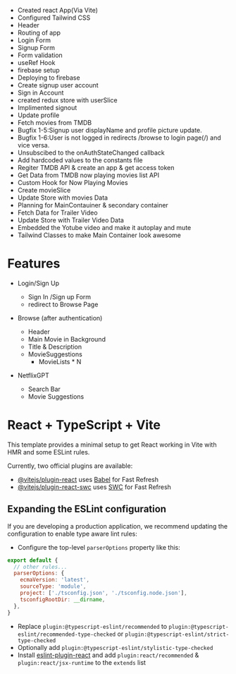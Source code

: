 - Created react App(Via Vite)
- Configured Tailwind CSS
- Header
- Routing of app
- Login Form
- Signup Form
- Form validation
- useRef Hook
- firebase setup
- Deploying to firebase
- Create signup user account
- Sign in Account
- created redux store with userSlice
- Implimented signout
- Update profile
- Fetch movies from TMDB
- Bugfix 1-5:Signup user displayName and profile picture update.
- Bugfix 1-6:User is not logged in redirects /browse to login page(/) and vice versa.
- Unsubscibed to the onAuthStateChanged callback
- Add hardcoded values to the constants file
- Regiter TMDB API & create an app & get access token
- Get Data from TMDB now playing movies list API  
- Custom Hook for Now Playing Movies
- Create movieSlice
- Update Store with movies Data
- Planning for MainContauiner & secondary container
- Fetch Data for Trailer Video
- Update Store with Trailer Video Data
- Embedded the Yotube video and make it autoplay and mute
- Tailwind Classes to make Main Container look awesome


# Features
- Login/Sign Up
  - Sign In /Sign up Form
  - redirect to Browse Page
- Browse (after authentication)
  - Header
  - Main Movie in Background
  - Title & Description
  - MovieSuggestions
    - MovieLists * N

- NetflixGPT
  - Search Bar
  - Movie Suggestions




# React + TypeScript + Vite

This template provides a minimal setup to get React working in Vite with HMR and some ESLint rules.

Currently, two official plugins are available:

- [@vitejs/plugin-react](https://github.com/vitejs/vite-plugin-react/blob/main/packages/plugin-react/README.md) uses [Babel](https://babeljs.io/) for Fast Refresh
- [@vitejs/plugin-react-swc](https://github.com/vitejs/vite-plugin-react-swc) uses [SWC](https://swc.rs/) for Fast Refresh

## Expanding the ESLint configuration

If you are developing a production application, we recommend updating the configuration to enable type aware lint rules:

- Configure the top-level `parserOptions` property like this:

```js
export default {
  // other rules...
  parserOptions: {
    ecmaVersion: 'latest',
    sourceType: 'module',
    project: ['./tsconfig.json', './tsconfig.node.json'],
    tsconfigRootDir: __dirname,
  },
}
```

- Replace `plugin:@typescript-eslint/recommended` to `plugin:@typescript-eslint/recommended-type-checked` or `plugin:@typescript-eslint/strict-type-checked`
- Optionally add `plugin:@typescript-eslint/stylistic-type-checked`
- Install [eslint-plugin-react](https://github.com/jsx-eslint/eslint-plugin-react) and add `plugin:react/recommended` & `plugin:react/jsx-runtime` to the `extends` list